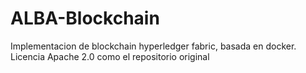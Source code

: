 # ALBA-Blockchain
Implementacion de blockchain hyperledger fabric, basada en docker. Licencia Apache 2.0 como el repositorio original
